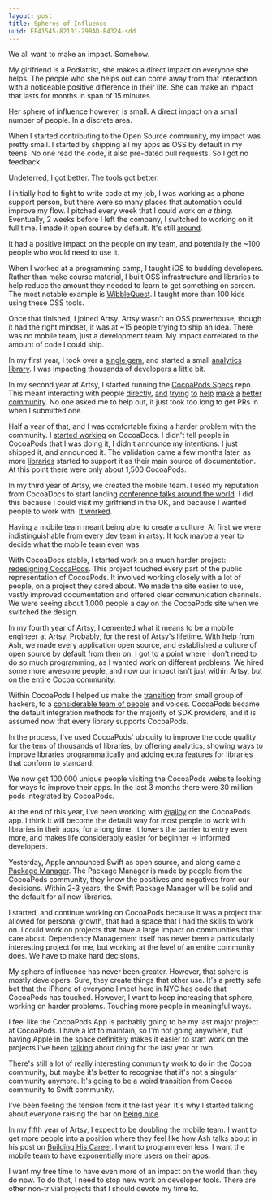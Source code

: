 ```yaml
---
layout: post
title: Spheres of Influence
uuid: EF41545-82101-29BAD-E4324-sdd
---
```


We all want to make an impact. Somehow.

My girlfriend is a Podiatrist, she makes a direct impact on everyone she helps. The people who she helps out can come away from that interaction with a noticeable positive difference in their life. She can make an impact that lasts for months in span of 15 minutes.

Her sphere of influence however, is small. A direct impact on a small number of people. In a discrete area.

When I started contributing to the Open Source community, my impact was pretty small. I started by shipping all my apps as OSS by default in my teens. No one read the code, it also pre-dated pull requests. So I got no feedback.

Undeterred, I got better. The tools got better.

I initially had to fight to write code at my job, I was working as a phone support person, but there were so many places that automation could improve my flow. I pitched every week that I could work on _a thing_. Eventually, 2 weeks before I left the company, I switched to working on it full time. I made it open source by default. It's still [around](https://github.com/orta/virtualapps).

It had a positive impact on the people on my team, and potentially the ~100 people who would need to use it.

When I worked at a programming camp, I taught iOS to budding developers. Rather than make course material, I built OSS infrastructure and libraries to help reduce the amount they needed to learn to get something on screen. The most notable example is  [WibbleQuest](http://orta.io/WibbleQuest/). I taught more than 100 kids using these OSS tools.

Once that finished, I joined Artsy. Artsy wasn't an OSS powerhouse, though it had the right mindset, it was at ~15 people trying to ship an idea. There was no mobile team, just a development team. My impact correlated to the amount of code I could ship.

In my first year, I took over a [single gem](https://rubygems.org/gems/pt), and started a small [analytics library](https://cocoapods.org/pods/ARAnalytics). I was impacting thousands of developers a little bit.

In my second year at Artsy, I started running the [CocoaPods Specs](https://github.com/CocoaPods/Specs/commits/master?author=orta&page=25) repo. This meant interacting with people [directly](https://github.com/CocoaPods/Specs/pull/565), [and](https://github.com/CocoaPods/Specs/pull/576) [trying](https://github.com/CocoaPods/Specs/pull/577) [to](https://github.com/CocoaPods/Specs/pull/612) [help](https://github.com/CocoaPods/Specs/pull/601) [make](https://github.com/CocoaPods/Specs/pull/1051) [a](https://github.com/CocoaPods/Specs/pull/1070) [better](https://github.com/CocoaPods/Specs/pull/1033) [community](https://github.com/CocoaPods/Specs/pull/1363). No one asked me to help out, it just took too long to get PRs in when I submitted one.

Half a year of that, and I was comfortable fixing a harder problem with the community. I [started working](https://github.com/CocoaPods/cocoadocs.org/commit/93e9896b04f79eb09be28a9056671b1d23f3143d) on CocoaDocs. I didn't tell people in CocoaPods that I was doing it, I didn't announce my intentions. I just shipped it, and announced it. The validation came a few months later, as more [libraries](https://github.com/AFNetworking/AFNetworking/commit/22ba1c863648f4d50b673319bac3506a5fc9adde) started to support it as their main source of documentation. At this point there were only about 1,500 CocoaPods.

In my third year of Artsy, we created the mobile team. I used my reputation from CocoaDocs to start landing [conference talks around the world](http://orta.io/#speaking). I did this because I could visit my girlfriend in the UK, and because I wanted people to work with. [It worked](https://ashfurrow.com/blog/new-job/).

Having a mobile team meant being able to create a culture. At first we were indistinguishable from every dev team in artsy. It took maybe a year to decide what the mobile team even was.

With CocoaDocs stable, I started work on a much harder project: [redesigning CocoaPods](http://blog.cocoapods.org/redesign/). This project touched every part of the public representation of CocoaPods. It involved working closely with a lot of people, on a project they cared about. We made the site easier to use, vastly improved documentation  and offered clear communication channels. We were seeing about 1,000 people a day on the CocoaPods site when we switched the design.

In my fourth year of Artsy, I cemented what it means to be a mobile engineer at Artsy. Probably, for the rest of Artsy's lifetime. With help from Ash, we made every application open source, and established a culture of open source by default from then on. I got to a point where I don't need to do so much programming, as I wanted work on different problems. We hired some more awesome people, and now our impact isn't just within Artsy, but on the entire Cocoa community.

Within CocoaPods I helped us make the [transition](http://blog.cocoapods.org/The-captain-leaves-the-bridge) from small group of hackers, to a [considerable team of people](https://cocoapods.org/about) and voices. CocoaPods became the default integration methods for the majority of SDK providers, and it is assumed now that every library supports CocoaPods.

In the process, I've used CocoaPods' ubiquity to improve the code quality for the tens of thousands of libraries, by offering analytics, showing ways to improve libraries programmatically and adding extra features for libraries that conform to standard.

We now get 100,000 unique people visiting the CocoaPods website looking for ways to improve their apps. In the last 3 months there were 30 million pods integrated by CocoaPods.

At the end of this year, I've been working with [@alloy](https://github.com/alloy) on the CocoaPods app. I think it will become the default way for most people to work with libraries in their apps, for a long time. It lowers the barrier to entry even more, and makes life considerably easier for beginner -> informed developers.

Yesterday, Apple announced Swift as open source, and along came a [Package Manager](https://github.com/apple/swift-package-manager/). The Package Manager is made by people from the CocoaPods community, they know the positives and negatives from our decisions. Within 2-3 years, the Swift Package Manager will be solid and the default for all new libraries.

I started, and continue working on CocoaPods because it was a project that allowed for personal growth, that had a space that I had the skills to work on. I could work on projects that have a large impact on communities that I care about. Dependency Management itself has never been a particularly interesting project for me, but working at the level of an entire community does. We have to make hard decisions.

My sphere of influence has never been greater. However, that sphere is mostly developers. Sure, they create things that other use. It's a pretty safe bet that the iPhone of everyone I meet here in NYC has code that CocoaPods has touched. However, I want to keep increasing that sphere, working on harder problems. Touching more people in meaningful ways.

I feel like the CocoaPods App is probably going to be my last major project at CocoaPods. I have a lot to maintain, so I'm not going anywhere, but having Apple in the space definitely makes it easier to start work on the projects I've been [talking](https://twitter.com/orta/status/634060944528814081) about doing for the last year or two.

There's still a lot of really interesting community work to do in the Cocoa community, but maybe it's better to recognise that it's not a singular community anymore. It's going to be a weird transition from Cocoa community to Swift community.

I've been feeling the tension from it the last year. It's why I started talking about everyone raising the bar on [being nice](https://twitter.com/lascorbe/status/608757355845570560).

In my fifth year of Artsy, I expect to be doubling the mobile team. I want to get more people into a position where they feel like how Ash talks about in his post on [Building His Career](https://ashfurrow.com/blog/building-my-career/). I want to program even less. I want the mobile team to have exponentially more users on their apps.

I want my free time to have even more of an impact on the world than they do now. To do that, I need to stop new work on developer tools. There are other non-trivial projects that I should devote my time to.
